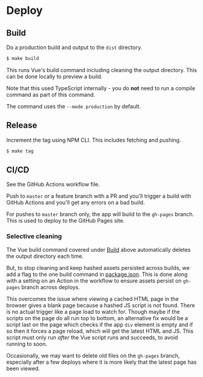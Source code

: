 # Deploy


## Build

Do a production build and output to the `dist` directory.

```sh
$ make build
```

This runs Vue's build command including cleaning the output directory. This can be done locally to preview a build.

Note that this used TypeScript internally - you do **not** need to run a compile command as part of this command.

The command uses the `--mode production` by default.


## Release

Increment the tag using NPM CLI. This includes fetching and pushing.

```sh
$ make tag
```


## CI/CD

See the GitHub Actions workflow file.

Push to `master` or a feature branch with a PR and you'll trigger a build with GitHub Actions and you'll get any errors on a bad build.

For pushes to `master` branch only, the app will build to the `gh-pages` branch. This is used to deploy to the GitHub Pages site.


### Selective cleaning

The Vue build command covered under [Build](#build) above automatically deletes the output directory each time.

But, to stop cleaning and keep hashed assets persisted across builds, we add a flag to the one build command in [package.json](/package.json). This is done along with a setting on an Action in the workflow to ensure assets persist on `gh-pages` branch across deploys.

This overcomes the issue where viewing a cached HTML page in the browser gives a blank page because a hashed JS script is not found. There is no actual trigger like a page load to watch for. Though maybe if the scripts on the page do all run top to bottom, an alternative fix would be a script last on the page which checks if the app `div` element is empty and if so then it forces a page reload, which will get the latest HTML and JS. This script must only run _after_ the Vue script runs and succeeds, to avoid running to soon.

Occasionally, we may want to delete old files on the `gh-pages` branch, especially after a few deploys where it is more likely that the latest page has been viewed.
